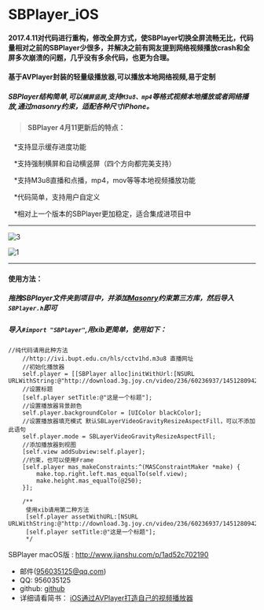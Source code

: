 # SBPlayer_iOS
#### 2017.4.11对代码进行重构，修改全屏方式，使SBPlayer切换全屏流畅无比，代码量相对之前的SBPlayer少很多，并解决之前有网友提到网络视频播放crash和全屏多次崩溃的问题，几乎没有多余代码，也更为合理。

#### 基于AVPlayer封装的轻量级播放器,可以播放本地网络视频,易于定制

##### SBPlayer结构简单,可以`横屏竖屏`,支持`M3u8、mp4`等格式视频本地播放或者网络播放,通过masonry约束，适配各种尺寸iPhone。

> #### SBPlayer 4月11更新后的特点：

    *支持显示缓存进度功能
    
    *支持强制横屏和自动横竖屏（四个方向都完美支持）
    
    *支持M3u8直播和点播，mp4，mov等等本地视频播放功能
    
    *代码简单，支持用户自定义
    
    *相对上一个版本的SBPlayer更加稳定，适合集成进项目中
    
    
***

![3](https://github.com/shibiao/SBPlayer_iOS/blob/master/Images/23.gif)

![1](https://github.com/shibiao/SBPlayer_iOS/blob/master/Images/QQ20170411-153557.png)

***
#### 使用方法：
##### 拖拽SBPlayer文件夹到项目中，并添加[Masonry](https://github.com/SnapKit/Masonry)约束第三方库，然后导入`SBPlayer.h`即可

##### 导入` #import "SBPlayer" `,用xib更简单，使用如下：

```
//纯代码请用此种方法
    //http://ivi.bupt.edu.cn/hls/cctv1hd.m3u8 直播网址
    //初始化播放器
    self.player = [[SBPlayer alloc]initWithUrl:[NSURL URLWithString:@"http://download.3g.joy.cn/video/236/60236937/1451280942752_hd.mp4"]];
    //设置标题
    [self.player setTitle:@"这是一个标题"];
    //设置播放器背景颜色
    self.player.backgroundColor = [UIColor blackColor];
    //设置播放器填充模式 默认SBLayerVideoGravityResizeAspectFill，可以不添加此语句
    self.player.mode = SBLayerVideoGravityResizeAspectFill;
    //添加播放器到视图
    [self.view addSubview:self.player];
    //约束，也可以使用Frame
    [self.player mas_makeConstraints:^(MASConstraintMaker *make) {
        make.top.right.left.mas_equalTo(self.view);
        make.height.mas_equalTo(@250);
    }];
    
    /**
     使用xib请用第二种方法
     [self.player assetWithURL:[NSURL URLWithString:@"http://download.3g.joy.cn/video/236/60236937/1451280942752_hd.mp4"]];
     [self.player setTitle:@"这是一个标题"];
     */

```

SBPlayer macOS版 : http://www.jianshu.com/p/1ad52c702190
* 邮件(956035125@qq.com)
* QQ: 956035125
* github: [github](https://github.com/shibiao)
* 详细请看简书： [iOS通过AVPlayer打造自己的视频播放器](http://www.jianshu.com/p/ffe1bd598bf2)
